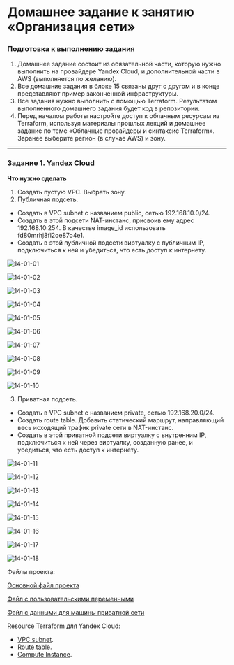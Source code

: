 # Домашнее задание к занятию «Организация сети»

### Подготовка к выполнению задания

1. Домашнее задание состоит из обязательной части, которую нужно выполнить на провайдере Yandex Cloud, и дополнительной части в AWS (выполняется по желанию). 
2. Все домашние задания в блоке 15 связаны друг с другом и в конце представляют пример законченной инфраструктуры.  
3. Все задания нужно выполнить с помощью Terraform. Результатом выполненного домашнего задания будет код в репозитории. 
4. Перед началом работы настройте доступ к облачным ресурсам из Terraform, используя материалы прошлых лекций и домашнее задание по теме «Облачные провайдеры и синтаксис Terraform». Заранее выберите регион (в случае AWS) и зону.

---
### Задание 1. Yandex Cloud 

**Что нужно сделать**

1. Создать пустую VPC. Выбрать зону.
2. Публичная подсеть.

 - Создать в VPC subnet с названием public, сетью 192.168.10.0/24.
 - Создать в этой подсети NAT-инстанс, присвоив ему адрес 192.168.10.254. В качестве image_id использовать fd80mrhj8fl2oe87o4e1.
 - Создать в этой публичной подсети виртуалку с публичным IP, подключиться к ней и убедиться, что есть доступ к интернету.
 
![14-01-01](./14-01-01.png)

![14-01-02](./14-01-02.png)

![14-01-03](./14-01-03.png)

![14-01-04](./14-01-04.png)

![14-01-05](./14-01-05.png)

![14-01-06](./14-01-06.png)

![14-01-07](./14-01-07.png)

![14-01-08](./14-01-08.png)

![14-01-09](./14-01-09.png)

![14-01-10](./14-01-10.png)


3. Приватная подсеть.

 - Создать в VPC subnet с названием private, сетью 192.168.20.0/24.
 - Создать route table. Добавить статический маршрут, направляющий весь исходящий трафик private сети в NAT-инстанс.
 - Создать в этой приватной подсети виртуалку с внутренним IP, подключиться к ней через виртуалку, созданную ранее, и убедиться, что есть доступ к интернету.

![14-01-11](./14-01-11.png)

![14-01-12](./14-01-12.png)

![14-01-13](./14-01-13.png)

![14-01-14](./14-01-14.png)

![14-01-15](./14-01-15.png)

![14-01-16](./14-01-16.png)

![14-01-17](./14-01-17.png)

![14-01-18](./14-01-18.png)

Файлы проекта:

[Основной файл проекта](./terraform/main.tf)

[Файл с пользовательскими переменными](./terraform/main.auto.tfvars)

[Файл с данными для машины приватной сети](./terraform/metadata.yaml)


Resource Terraform для Yandex Cloud:

- [VPC subnet](https://registry.terraform.io/providers/yandex-cloud/yandex/latest/docs/resources/vpc_subnet).
- [Route table](https://registry.terraform.io/providers/yandex-cloud/yandex/latest/docs/resources/vpc_route_table).
- [Compute Instance](https://registry.terraform.io/providers/yandex-cloud/yandex/latest/docs/resources/compute_instance).